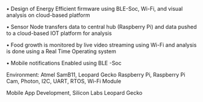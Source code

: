 •	Design of Energy Efficient firmware using BLE-Soc, Wi-Fi, and visual analysis on cloud-based platform

•	Sensor Node transfers data to central hub (Raspberry Pi) and data pushed to a cloud-based IOT platform for analysis 

•	Food growth is monitored by live video streaming using Wi-Fi and analysis is done using a Real Time Operating system 

•	Mobile notifications Enabled using BLE -Soc

Environment: Atmel SamB11, Leopard Gecko Raspberry Pi, Raspberry Pi Cam, Photon, I2C, UART, RTOS, Wi-Fi Module

Mobile App Development, Silicon Labs Leopard Gecko

